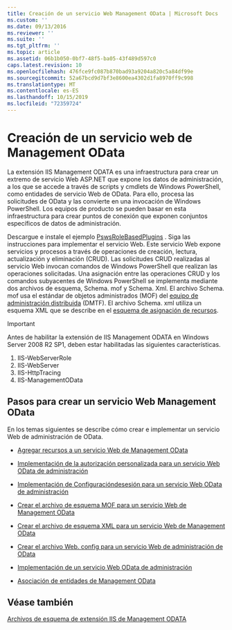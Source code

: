 ```yaml
---
title: Creación de un servicio Web Management OData | Microsoft Docs
ms.custom: ''
ms.date: 09/13/2016
ms.reviewer: ''
ms.suite: ''
ms.tgt_pltfrm: ''
ms.topic: article
ms.assetid: 06b1b050-0bf7-48f5-ba05-43f489d597c0
caps.latest.revision: 10
ms.openlocfilehash: 476fce9fc087b870bad93a9204a820c5a84df99e
ms.sourcegitcommit: 52a67bcd9d7bf3e8600ea4302d1fa8970ff9c998
ms.translationtype: MT
ms.contentlocale: es-ES
ms.lasthandoff: 10/15/2019
ms.locfileid: "72359724"
---
```

# <a name="creating-a-management-odata-web-service"></a>Creación de un servicio web de Management OData

La extensión IIS Management ODATA es una infraestructura para crear un extremo de servicio Web ASP.NET que expone los datos de administración, a los que se accede a través de scripts y cmdlets de Windows PowerShell, como entidades de servicio Web de OData. Para ello, procesa las solicitudes de OData y las convierte en una invocación de Windows PowerShell. Los equipos de producto se pueden basar en esta infraestructura para crear puntos de conexión que exponen conjuntos específicos de datos de administración.

Descargue e instale el ejemplo [PswsRoleBasedPlugins](https://code.msdn.microsoft.com:443/windowsdesktop/PswsRoleBasedPlugins-9c79b75a) . Siga las instrucciones para implementar el servicio Web. Este servicio Web expone servicios y procesos a través de operaciones de creación, lectura, actualización y eliminación (CRUD). Las solicitudes CRUD realizadas al servicio Web invocan comandos de Windows PowerShell que realizan las operaciones solicitadas. Una asignación entre las operaciones CRUD y los comandos subyacentes de Windows PowerShell se implementa mediante dos archivos de esquema, Schema. mof y Schema. Xml. El archivo Schema. mof usa el estándar de objetos administrados (MOF) del [equipo de administración distribuida](https://www.dmtf.org/) (DMTF). El archivo Schema. xml utiliza un esquema XML que se describe en el [esquema de asignación de recursos](./resource-mapping-schema.md).

> [!IMPORTANT]
> Antes de habilitar la extensión de IIS Management ODATA en Windows Server 2008 R2 SP1, deben estar habilitadas las siguientes características.
>
> 1.  IIS-WebServerRole
> 2.  IIS-WebServer
> 3.  IIS-HttpTracing
> 4.  IIS-ManagementOData

## <a name="steps-for-creating-a-management-odata-web-service"></a>Pasos para crear un servicio Web Management OData

En los temas siguientes se describe cómo crear e implementar un servicio Web de administración de OData.

- [Agregar recursos a un servicio Web de Management OData](./adding-resources-to-a-management-odata-web-service.md)

- [Implementación de la autorización personalizada para un servicio Web OData de administración](./implementing-custom-authorization-for-a-management-odata-web-service.md)

- [Implementación de Configuracióndesesión para un servicio Web OData de administración](./implementing-sessionconfiguration-for-a-management-odata-web-service.md)

- [Crear el archivo de esquema MOF para un servicio Web de Management OData](./authoring-the-mof-schema-file-for-a-management-odata-web-service.md)

- [Crear el archivo de esquema XML para un servicio Web de Management OData](./authoring-the-xml-schema-file-for-a-management-odata-web-service.md)

- [Crear el archivo Web. config para un servicio Web de administración de OData](./authoring-the-web-config-file-for-a-management-odata-web-service.md)

- [Implementación de un servicio Web OData de administración](./deploying-a-management-odata-web-service.md)

- [Asociación de entidades de Management OData](./associating-management-odata-entities.md)

## <a name="see-also"></a>Véase también

[Archivos de esquema de extensión IIS de Management ODATA](./management-odata-iis-extension-schema-files.md)
